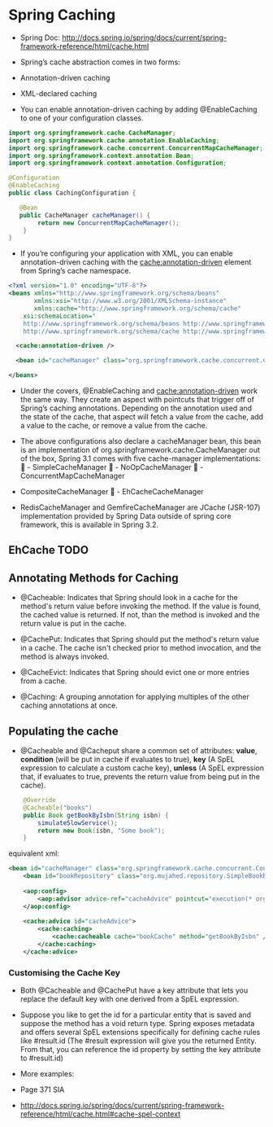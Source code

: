 # Spring Caching

 - Spring Doc: http://docs.spring.io/spring/docs/current/spring-framework-reference/html/cache.html
 
 - Spring’s cache abstraction comes in two forms:
  - Annotation-driven caching
  - XML-declared caching

 - You can enable annotation-driven caching by adding @EnableCaching to one of your configuration classes. 

```java
import org.springframework.cache.CacheManager;
import org.springframework.cache.annotation.EnableCaching;
import org.springframework.cache.concurrent.ConcurrentMapCacheManager;
import org.springframework.context.annotation.Bean;
import org.springframework.context.annotation.Configuration;

@Configuration
@EnableCaching
public class CachingConfiguration {

   @Bean
   public CacheManager cacheManager() {
		return new ConcurrentMapCacheManager();
	}
}
```

 - If you’re configuring your application with XML, you can enable annotation-driven caching with the <cache:annotation-driven> element from Spring’s cache namespace.

```xml
<?xml version="1.0" encoding="UTF-8"?>
<beans xmlns="http://www.springframework.org/schema/beans" 
       xmlns:xsi="http://www.w3.org/2001/XMLSchema-instance"
       xmlns:cache="http://www.springframework.org/schema/cache"
	xsi:schemaLocation="
	http://www.springframework.org/schema/beans http://www.springframework.org/schema/beans/spring-beans.xsd
	http://www.springframework.org/schema/cache http://www.springframework.org/schema/cache/spring-cache.xsd">

  <cache:annotation-driven />

  <bean id="cacheManager" class="org.springframework.cache.concurrent.ConcurrentMapCacheManager" />

</beans>

```

 - Under the covers, @EnableCaching and <cache:annotation-driven> work the same way. They create an aspect with pointcuts that trigger off of Spring’s caching annotations. Depending on the annotation used and the state of the cache, that aspect will fetch a value from the cache, add a value to the cache, or remove a value from the cache.
 
 - The above configurations also declare a cacheManager bean, this bean is an implementation of org.springframework.cache.CacheManager out of the box, Spring 3.1 comes with five cache-manager implementations:
􏰀  - SimpleCacheManager
􏰀  - NoOpCacheManager
􏰀  - ConcurrentMapCacheManager
  - CompositeCacheManager
􏰀  - EhCacheCacheManager

 - RedisCacheManager and GemfireCacheManager are JCache (JSR-107) implementation provided by Spring Data outside of spring core framework, this is available in Spring 3.2.

## EhCache TODO
 
## Annotating Methods for Caching
 
 - @Cacheable: Indicates that Spring should look in a cache for the method's return value before invoking the method. If the value is found, the cached value is returned. If not, than the method is invoked and the return value is put in the cache.
 
 - @CachePut: Indicates that Spring should put the method's return value in a cache. The cache isn't checked prior to method invocation, and the method is always invoked.
 
 - @CacheEvict: Indicates that Spring should evict one or more entries from a cache.
 
 - @Caching: A grouping annotation for applying multiples of the other caching annotations at once.
 
## Populating the cache
 - @Cacheable and @Cacheput share a common set of attributes: **value**, **condition** (will be put in cache if evaluates to true), **key** (A SpEL expression to calculate a custom cache key), **unless** (A SpEL expression that, if evaluates to true, prevents the return value from being put in the cache).
 
```java
    @Override
	@Cacheable("books")
	public Book getBookByIsbn(String isbn) {
		simulateSlowService();
		return new Book(isbn, "Some book");
	}
```

equivalent xml:
```xml
<bean id="cacheManager" class="org.springframework.cache.concurrent.ConcurrentMapCacheManager" />
	<bean id="bookRepository" class="org.mujahed.repository.SimpleBookRepository"/>
	
	<aop:config>
		<aop:advisor advice-ref="cacheAdvice" pointcut="execution(* org.mujahed.repository.SimpleBookRepository.*(..))"/>
	</aop:config>
 	
	<cache:advice id="cacheAdvice">
		<cache:caching>
			<cache:cacheable cache="bookCache" method="getBookByIsbn" />
		</cache:caching>
	</cache:advice>
```

### Customising the Cache Key
 - Both @Cacheable and @CachePut have a key attribute that lets you replace the default key with one derived from a SpEL expression.
 
 - Suppose you like to get the id for a particular entity that is saved and suppose the method has a void return type. Spring exposes metadata and offers several SpEL extensions specifically for defining cache rules like #result.id (The #result expression will give you the returned Entity. From that, you can reference the id property by setting the key attribute to #result.id)
   
 - More examples: 
  - Page 371 SIA
  - http://docs.spring.io/spring/docs/current/spring-framework-reference/html/cache.html#cache-spel-context

